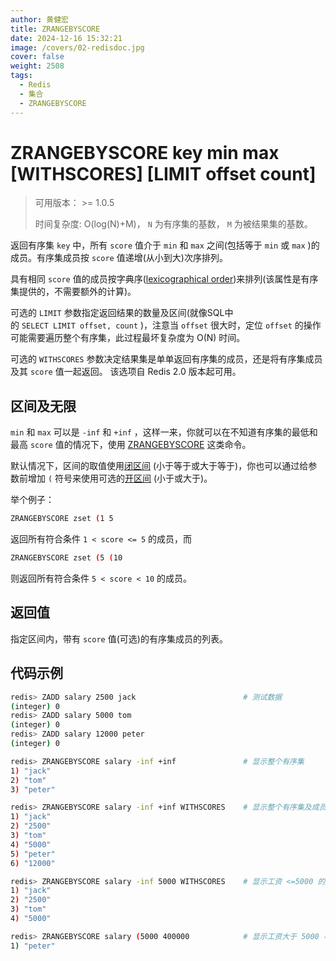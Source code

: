 ```yaml
---
author: 黄健宏
title: ZRANGEBYSCORE
date: 2024-12-16 15:32:21
image: /covers/02-redisdoc.jpg
cover: false
weight: 2508
tags:
  - Redis
  - 集合
  - ZRANGEBYSCORE
---
```


# ZRANGEBYSCORE key min max [WITHSCORES] [LIMIT offset count]

> 可用版本： >= 1.0.5
> 
> 时间复杂度: O(log(N)+M)， `N` 为有序集的基数， `M` 为被结果集的基数。

返回有序集 `key` 中，所有 `score` 值介于 `min` 和 `max` 之间(包括等于 `min` 或 `max` )的成员。有序集成员按 `score` 值递增(从小到大)次序排列。

具有相同 `score` 值的成员按字典序([lexicographical order](http://en.wikipedia.org/wiki/Lexicographical_order))来排列(该属性是有序集提供的，不需要额外的计算)。

可选的 `LIMIT` 参数指定返回结果的数量及区间(就像SQL中的 `SELECT LIMIT offset, count` )，注意当 `offset` 很大时，定位 `offset` 的操作可能需要遍历整个有序集，此过程最坏复杂度为 O(N) 时间。

可选的 `WITHSCORES` 参数决定结果集是单单返回有序集的成员，还是将有序集成员及其 `score` 值一起返回。 该选项自 Redis 2.0 版本起可用。

## 区间及无限

`min` 和 `max` 可以是 `-inf` 和 `+inf` ，这样一来，你就可以在不知道有序集的最低和最高 `score` 值的情况下，使用 [ZRANGEBYSCORE](#zrangebyscore) 这类命令。

默认情况下，区间的取值使用[闭区间](http://zh.wikipedia.org/wiki/%E5%8D%80%E9%96%93) (小于等于或大于等于)，你也可以通过给参数前增加 `(` 符号来使用可选的[开区间](http://zh.wikipedia.org/wiki/%E5%8D%80%E9%96%93) (小于或大于)。

举个例子：

```bash
ZRANGEBYSCORE zset (1 5
```

返回所有符合条件 `1 < score <= 5` 的成员，而

```bash
ZRANGEBYSCORE zset (5 (10
```

则返回所有符合条件 `5 < score < 10` 的成员。

## 返回值

指定区间内，带有 `score` 值(可选)的有序集成员的列表。

## 代码示例


```bash
redis> ZADD salary 2500 jack                        # 测试数据
(integer) 0
redis> ZADD salary 5000 tom
(integer) 0
redis> ZADD salary 12000 peter
(integer) 0

redis> ZRANGEBYSCORE salary -inf +inf               # 显示整个有序集
1) "jack"
2) "tom"
3) "peter"

redis> ZRANGEBYSCORE salary -inf +inf WITHSCORES    # 显示整个有序集及成员的 score 值
1) "jack"
2) "2500"
3) "tom"
4) "5000"
5) "peter"
6) "12000"

redis> ZRANGEBYSCORE salary -inf 5000 WITHSCORES    # 显示工资 <=5000 的所有成员
1) "jack"
2) "2500"
3) "tom"
4) "5000"

redis> ZRANGEBYSCORE salary (5000 400000            # 显示工资大于 5000 小于等于 400000 的成员
1) "peter"
```
